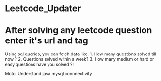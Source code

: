 # Leetcode_Updater
<h1>After solving any leetcode question enter it's url and tag </h1>
Using sql queries, you can fetch data like:
1. How many questions solved till now ?
2. Questions solved within a week?
3. How many medium or hard or easy questions have you solved ?!

Moto: Understand java mysql connnectivity
